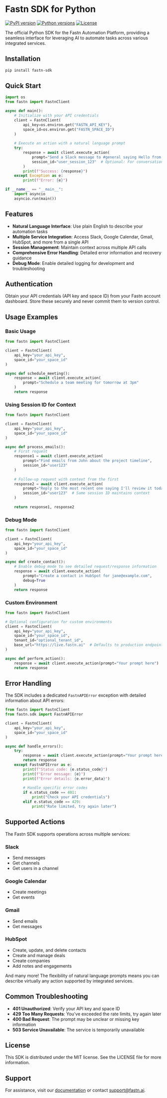# Fastn SDK for Python

[![PyPI version](https://img.shields.io/pypi/v/fastn-sdk.svg)](https://pypi.org/project/fastn-sdk/)
[![Python versions](https://img.shields.io/pypi/pyversions/fastn-sdk.svg)](https://pypi.org/project/fastn-sdk/)
[![License](https://img.shields.io/pypi/l/fastn-sdk.svg)](https://github.com/fastnai/fastn-python-sdk/blob/main/LICENSE)

The official Python SDK for the Fastn Automation Platform, providing a seamless interface for leveraging AI to automate tasks across various integrated services.

## Installation

```bash
pip install fastn-sdk
```

## Quick Start

```python
import os
from fastn import FastnClient

async def main():
    # Initialize with your API credentials
    client = FastnClient(
        api_key=os.environ.get("FASTN_API_KEY"),
        space_id=os.environ.get("FASTN_SPACE_ID")
    )
    
    # Execute an action with a natural language prompt
    try:
        response = await client.execute_action(
            prompt="Send a Slack message to #general saying Hello from Fastn SDK!",
            session_id="user_session_123"  # Optional: For conversation context
        )
        print(f"Success: {response}")
    except Exception as e:
        print(f"Error: {e}")

if __name__ == "__main__":
    import asyncio
    asyncio.run(main())
```

## Features

- **Natural Language Interface**: Use plain English to describe your automation tasks
- **Multiple Service Integration**: Access Slack, Google Calendar, Gmail, HubSpot, and more from a single API
- **Session Management**: Maintain context across multiple API calls
- **Comprehensive Error Handling**: Detailed error information and recovery guidance
- **Debug Mode**: Enable detailed logging for development and troubleshooting

## Authentication

Obtain your API credentials (API key and space ID) from your Fastn account dashboard. Store these securely and never commit them to version control.

## Usage Examples

### Basic Usage

```python
from fastn import FastnClient

client = FastnClient(
    api_key="your_api_key", 
    space_id="your_space_id"
)

async def schedule_meeting():
    response = await client.execute_action(
        prompt="Schedule a team meeting for tomorrow at 3pm"
    )
    return response
```

### Using Session ID for Context

```python
from fastn import FastnClient

client = FastnClient(
    api_key="your_api_key", 
    space_id="your_space_id"
)

async def process_emails():
    # First request
    response1 = await client.execute_action(
        prompt="Find emails from John about the project timeline",
        session_id="user123"
    )
    
    # Follow-up request with context from the first
    response2 = await client.execute_action(
        prompt="Reply to the most recent one saying I'll review it today",
        session_id="user123"  # Same session ID maintains context
    )
    
    return response1, response2
```

### Debug Mode

```python
from fastn import FastnClient

client = FastnClient(
    api_key="your_api_key",
    space_id="your_space_id"
)

async def create_contact():
    # Enable debug mode to see detailed request/response information
    response = await client.execute_action(
        prompt="Create a contact in HubSpot for jane@example.com",
        debug=True
    )
    return response
```

### Custom Environment

```python
from fastn import FastnClient

# Optional configuration for custom environments
client = FastnClient(
    api_key="your_api_key",
    space_id="your_space_id",
    tenant_id="optional_tenant_id",
    base_url="https://live.fastn.ai"  # Defaults to production endpoint
)

async def perform_action():
    response = await client.execute_action(prompt="Your prompt here")
    return response
```

## Error Handling

The SDK includes a dedicated `FastnAPIError` exception with detailed information about API errors:

```python
from fastn import FastnClient
from fastn.sdk import FastnAPIError

client = FastnClient(
    api_key="your_api_key",
    space_id="your_space_id"
)

async def handle_errors():
    try:
        response = await client.execute_action(prompt="Your prompt here")
        return response
    except FastnAPIError as e:
        print(f"Status code: {e.status_code}")
        print(f"Error message: {e}")
        print(f"Error details: {e.error_data}")
        
        # Handle specific error codes
        if e.status_code == 401:
            print("Check your API credentials")
        elif e.status_code == 429:
            print("Rate limited, try again later")
```

## Supported Actions

The Fastn SDK supports operations across multiple services:

### Slack
- Send messages
- Get channels
- Get users in a channel

### Google Calendar
- Create meetings
- Get events

### Gmail
- Send emails
- Get messages

### HubSpot
- Create, update, and delete contacts
- Create and manage deals
- Create companies
- Add notes and engagements

And many more! The flexibility of natural language prompts means you can describe virtually any action supported by integrated services.

## Common Troubleshooting

- **401 Unauthorized**: Verify your API key and space ID
- **429 Too Many Requests**: You've exceeded the rate limits, try again later
- **400 Bad Request**: The prompt may be unclear or missing key information
- **503 Service Unavailable**: The service is temporarily unavailable

## License

This SDK is distributed under the MIT license. See the LICENSE file for more information.

## Support

For assistance, visit our [documentation](https://docs.fastn.ai) or contact [support@fastn.ai](mailto:support@fastn.ai). 